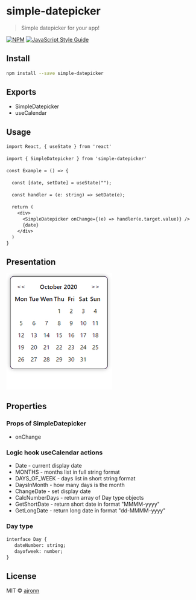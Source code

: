 # simple-datepicker

> Simple datepicker for your app!

[![NPM](https://img.shields.io/npm/v/simple-datepicker.svg)](https://www.npmjs.com/package/simple-datepicker) [![JavaScript Style Guide](https://img.shields.io/badge/code_style-standard-brightgreen.svg)](https://standardjs.com)

## Install

```bash
npm install --save simple-datepicker
```

## Exports
* SimpleDatepicker
* useCalendar

## Usage

```tsx
import React, { useState } from 'react'

import { SimpleDatepicker } from 'simple-datepicker'

const Example = () => {

  const [date, setDate] = useState("");

  const handler = (e: string) => setDate(e);

  return (
    <div>
      <SimpleDatepicker onChange={(e) => handler(e.target.value)} />
      {date}
    </div>
  )
}
```
## Presentation

![](animation.gif)

## Properties

### Props of SimpleDatepicker
* onChange

### Logic hook useCalendar actions
* Date - current display date
* MONTHS - months list in full string format
* DAYS_OF_WEEK - days list in short string format
* DaysInMonth - how many days is the month
* ChangeDate - set display date
* CalcNumberDays - return array of Day type objects
* GetShortDate - return short date in format "MMMM-yyyy"
* GetLongDate - return long date in format "dd-MMMM-yyyy"

 ### Day type
 ```tsx
interface Day {
    dateNumber: string;
    dayofweek: number;
}
```

## License

MIT © [ajronn](https://github.com/ajronn)
